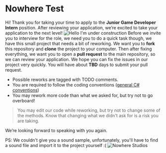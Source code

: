 # Nowhere Test
Hi!
Thank you for taking your time to apply to the  **Junior Game Developer Intern** position. After reviewing your application, we’re excited to take your application to the next level!
![Hello I'm under construction](https://static.wixstatic.com/media/2abc1d_3dac9676f465452abdd8ea28560db679~mv2.png/v1/fill/w_200,h_200,al_c,q_85,usm_0.66_1.00_0.01,enc_auto/steampunk_t%C3%BCccar.png)
Before we invite you to interview for the role, we need you to do a quick task though, we have this small project that needs a bit of reworking. We want you to **fork** this repository and **clone** the project to your computer. Then after fixing everything, we want you to open a **pull request** to the main repository, so we can review your application. We hope you can fix the issues in our project very quickly. You will have about **TBD** days to submit your pull request.

- Possible reworks are tagged with TODO comments.
- You are required to follow the coding conventions ([general C# conventions](https://learn.microsoft.com/en-us/dotnet/csharp/fundamentals/coding-style/coding-conventions))
- You may rework more code than what we asked for, but try not to go overboard!
> You may edit our code while reworking, but try not to change some of the methods. Know that changing what we didn't ask for is a risk you are taking.

We’re looking forward to speaking with you again.

PS: We couldn't give you a sound sample, unfortunately, you'll have to find a sound file and import it to the project yourself :(
![Nowhere Studios](https://static.wixstatic.com/media/c5642c_362ec592a0ce47a29f81cd1a17b3651e~mv2.png/v1/fill/w_208,h_60,al_c,q_85,usm_0.66_1.00_0.01,enc_auto/c5642c_362ec592a0ce47a29f81cd1a17b3651e~mv2.png)
